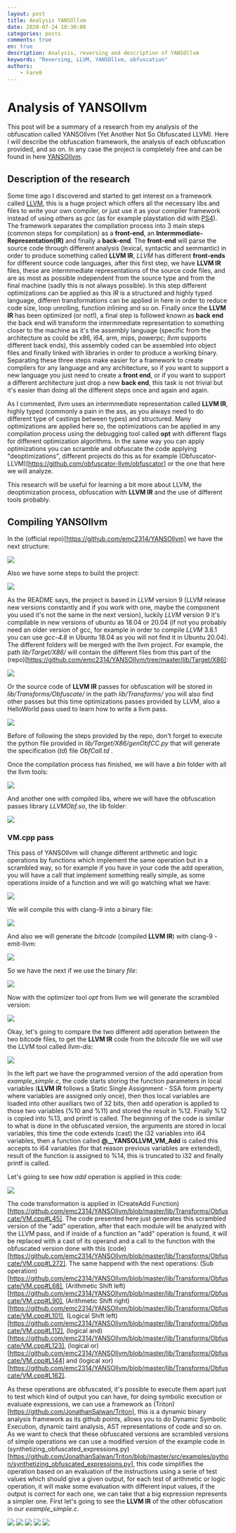 ```yaml
---
layout: post
title: Analysis YANSOllvm
date: 2020-07-24 10:30:00
categories: posts
comments: true
en: true
description: Analysis, reversing and description of YANSOllvm
keywords: "Reversing, LLVM, YANSOllvm, obfuscation"
authors:
    - Fare9
---
```


# Analysis of YANSOllvm

This post will be a summary of a research from my analysis of the obfuscation called YANSOllvm (Yet Another Not So Obfuscated LLVM). Here I will describe the obfuscation framework, the analysis of each obfuscation provided, and so on. In any case the project is completely free and can be found in here [YANSOllvm](https://github.com/emc2314/YANSOllvm).

## Description of the research

Some time ago I discovered and started to get interest on a framework called [LLVM](https://llvm.org/), this is a huge project which offers all the necessary libs and files to write your own compiler, or just use it as your compiler framework instead of using others as *gcc* (as for example playstation did with [PS4](http://llvm.org/devmtg/2013-11/slides/Robinson-PS4Toolchain.pdf)).
The framework separates the compilation process into 3 main steps (common steps for compilation) as a **front-end**, an **Intermmediate-Representation(IR)** and finally a **back-end**. The **front-end** will parse the source code through different analysis (lexical, syntactic and semmantic) in order to produce something called **LLVM IR**, *LLVM* has different **front-ends** for different source code languages, after this first step, we have **LLVM IR** files, these are intermmediate representations of the source code files, and are as most as possible independent from the source type and from the final machine (sadly this is not always possible). In this step different optimizations can be applied as this *IR* is a structured and highly typed language, differen transformations can be applied in here in order to reduce code size, loop unrolling, function inlining and so on. Finally once the **LLVM IR** has been optimized (or not!), a final step is followed known as **back end** the back end will transform the intermmediate representation to something closer to the machine as it's the assembly language (specific from the architecture as could be x86, i64, arm, mips, powerpc; *llvm* supports different back ends), this assembly coded can be assembled into object files and finally linked with libraries in order to produce a working binary.
Separating these three steps make easier for a framework to create compilers for any language and any architecture, so if you want to support a new language you just need to create a **front end**, or if you want to support a different architecture just drop a new **back end**, this task is not trivial but it's easier than doing all the different steps once and again and again.

As I commented, *llvm* uses an intermmediate representation called **LLVM IR**, highly typed (commonly a pain in the ass, as you always need to do different type of castings between types) and structured. Many optimizations are applied here so, the optimizations can be applied in any compilation process using the debugging tool called **opt** with different flags for different optimization algorithms. In the same way you can apply optimizations you can scramble and obfuscate the code applying "deoptimizations", different projects do this as for example (Obfuscator-LLVM)[https://github.com/obfuscator-llvm/obfuscator] or the one that here we will analyze.

This research will be useful for learning a bit more about LLVM, the deoptimization process, obfuscation with **LLVM IR** and the use of different tools probably.

## Compiling YANSOllvm

In the (official repo)[https://github.com/emc2314/YANSOllvm] we have the next structure:

<img src="https://raw.githubusercontent.com/K0deless/k0deless.github.io/master/assets/img/yanso-llvm/yanso-structure.png">

Also we have some steps to build the project:

<img src="https://raw.githubusercontent.com/K0deless/k0deless.github.io/master/assets/img/yanso-llvm/yanso-build.png">

As the README says, the project is based in *LLVM* version 9 (LLVM release new versions constantly and if you work with one, maybe the component you used it's not the same in the next version), luckily *LLVM* version 9 it's compilable in new versions of ubuntu as 18.04 or 20.04 (if not you probably need an older version of gcc, for example in order to compile *LLVM* 3.8.1 you can use *gcc-4.8* in Ubuntu 18.04 as you will not find it in Ubuntu 20.04). The different folders will be merged with the llvm project. For example, the path *lib/Target/X86/* will contain the different files from this part of the (repo)[https://github.com/emc2314/YANSOllvm/tree/master/lib/Target/X86]:

<img src="https://raw.githubusercontent.com/K0deless/k0deless.github.io/master/assets/img/yanso-llvm/yanso-llvm-target-x86.png">

Or the source code of **LLVM IR** passes for obfuscation will be stored in *lib/Transforms/Obfuscate/* in the path *lib/Transforms/* you will also find other passes but this time optimizations passes provided by LLVM, also a HelloWorld pass used to learn how to write a llvm pass.

<img src="https://raw.githubusercontent.com/K0deless/k0deless.github.io/master/assets/img/yanso-llvm/yanso-llvm-transforms-obfuscate.png">

Before of following the steps provided by the repo, don't forget to execute the python file provided in *lib/Target/X86/genObfCC.py* that will generate the specification (*td*) file *ObfCall.td* .

Once the compilation process has finished, we will have a *bin* folder with all the llvm tools:

<img src="https://raw.githubusercontent.com/K0deless/k0deless.github.io/master/assets/img/yanso-llvm/yanso-bin-folder.png">

And another one with compiled libs, where we will have the obfuscation passes library *LLVMObf.so*, the lib folder:

<img src="https://raw.githubusercontent.com/K0deless/k0deless.github.io/master/assets/img/yanso-llvm/yanso-lib-folder.png">

### VM.cpp pass

This pass of YANSOllvm will change different arithmetic and logic operations by functions which implement the same operation but in a scrambled way, so for example if you have in your code the add operation, you will have a call that implement something really simple, as some operations inside of a function and we will go watching what we have:

<img src="https://raw.githubusercontent.com/K0deless/k0deless.github.io/master/assets/img/yanso-llvm/example_simple_c.png">

We will compile this with clang-9 into a binary file:

<img src="https://raw.githubusercontent.com/K0deless/k0deless.github.io/master/assets/img/yanso-llvm/example_simple_O0.png">

And also we will generate the *bitcode* (compiled **LLVM IR**) with clang-9 -emit-llvm:

<img src="https://raw.githubusercontent.com/K0deless/k0deless.github.io/master/assets/img/yanso-llvm/example_simple_bc.png">

So we have the next if we use the binary *file*:

<img src="https://raw.githubusercontent.com/K0deless/k0deless.github.io/master/assets/img/yanso-llvm/example_simple_file.png">

Now with the optimizer tool *opt* from llvm we will generate the scrambled version:

<img src="https://raw.githubusercontent.com/K0deless/k0deless.github.io/master/assets/img/yanso-llvm/example_simple_vm_O3_opt.png">

Okay, let's going to compare the two different add operation between the two bitcode files, to get the **LLVM IR** code from the *bitcode* file we will use the LLVM tool called *llvm-dis*:

<img src="https://raw.githubusercontent.com/K0deless/k0deless.github.io/master/assets/img/yanso-llvm/yanso-llvm-add-operation-vm.png">

In the left part we have the programmed version of the add operation from *example_simple.c*, the code starts storing the function parameters in local variables (**LLVM IR** follows a Static Single Assignment - SSA form property where variables are assigned only once), then thos local variables are loaded into other auxiliars two of 32 bits, then add operation is applied to those two variables (%10 and %11) and stored the result in %12. Finally %12 is copied into %13, and printf is called.
The beginning of the code is similar to what is done in the obfuscated version, the arguments are stored in local variables, this time the code extends (cast) the i32 variables into i64 variables, then a function called **@__YANSOLLVM_VM_Add** is called this accepts to i64 variables (for that reason previous variables are extended), result of the function is assigned to %14, this is truncated to i32 and finally printf is called.

Let's going to see how *add* operation is applied in this code:

<img src="https://raw.githubusercontent.com/K0deless/k0deless.github.io/master/assets/img/yanso-llvm/yanso-vm-add-implementation.png">

The code transformation is applied in (CreateAdd Function)[https://github.com/emc2314/YANSOllvm/blob/master/lib/Transforms/Obfuscate/VM.cpp#L45]. The code presented here just generates this scrambled version of the "add" operation, after that each module will be analyzed with the LLVM pass, and if inside of a function an "add" operation is found, it will be replaced with a cast of its operand and a call to the function with the obfuscated version done with this (code)[https://github.com/emc2314/YANSOllvm/blob/master/lib/Transforms/Obfuscate/VM.cpp#L272]. The same happend with the next operations: (Sub operation)[https://github.com/emc2314/YANSOllvm/blob/master/lib/Transforms/Obfuscate/VM.cpp#L68], (Arithmetic Shift left)[https://github.com/emc2314/YANSOllvm/blob/master/lib/Transforms/Obfuscate/VM.cpp#L90], (Arithmetic Shift right)[https://github.com/emc2314/YANSOllvm/blob/master/lib/Transforms/Obfuscate/VM.cpp#L101], (Logical Shift left)[https://github.com/emc2314/YANSOllvm/blob/master/lib/Transforms/Obfuscate/VM.cpp#L112], (logical and)[https://github.com/emc2314/YANSOllvm/blob/master/lib/Transforms/Obfuscate/VM.cpp#L123], (logical or)[https://github.com/emc2314/YANSOllvm/blob/master/lib/Transforms/Obfuscate/VM.cpp#L144] and (logical xor)[https://github.com/emc2314/YANSOllvm/blob/master/lib/Transforms/Obfuscate/VM.cpp#L162].

As these operations are obfuscated, it's possible to execute them apart just to test which kind of output you can have, for doing symbolic execution or evaluate expressions, we can use a framework as (Triton)[https://github.com/JonathanSalwan/Triton], this is a dynamic binary analysis framework as its github points, allows you to do Dynamic Symbolic Execution, dynamic taint analysis, AST representations of code and so on. As we want to check that these obfuscated versions are scrambled versions of simple operations we can use a modified version of the example code in (synthetizing_obfuscated_expressions.py)[https://github.com/JonathanSalwan/Triton/blob/master/src/examples/python/synthetizing_obfuscated_expressions.py], this code simplifies the operation based on an evaluation of the instructions using a serie of test values which should give a given output, for each test of arithmetic or logic operation, it will make some evaluation with different input values, if the output is correct for each one, we can take that a big expression represents a simpler one. First let's going to see the **LLVM IR** of the other obfuscation in our *example_simple.c*.

<img src="https://raw.githubusercontent.com/K0deless/k0deless.github.io/master/assets/img/yanso-llvm/yanso-vm-call-to-operations.png">

<img src="https://raw.githubusercontent.com/K0deless/k0deless.github.io/master/assets/img/yanso-llvm/yanso-vm-sub-implementation.png">

<img src="https://raw.githubusercontent.com/K0deless/k0deless.github.io/master/assets/img/yanso-llvm/yanso-vm-and-implementation.png">

<img src="https://raw.githubusercontent.com/K0deless/k0deless.github.io/master/assets/img/yanso-llvm/yanso-vm-or-implementation.png">

<img src="https://raw.githubusercontent.com/K0deless/k0deless.github.io/master/assets/img/yanso-llvm/yanso-vm-xor-implementation.png">

